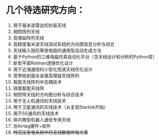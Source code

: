 # 几个待选研究方向：

1. 用于毫米波雷达的封装天线
2. 相控阵列天线
3. 高增益阵列天线
4. 高精度毫米波天线测试系统的方向图信息分析与综合
5. 天线输入阻抗等效电路的通用型自动生成方法
6. 基于Python的三维电磁仿真自动化平台（含天线设计和分析的Python库）
7. 新型平面Rotman透镜优化设计
8. 用于近海通信的小型化短波天线优化设计
9. 宽带低剖面全金属高增益天线阵列
10. 智能天线阵列中去耦技术
11. 球面智能天线阵
12. 相控阵天线的方向图分析与综合技术
13. 用于无人机通讯的天线技术
14. 用于卫星通讯的天线技术（从复现Starlink开始）
15. 用于5G通讯的天线技术
16. 体内微型机器人通信专用天线
17. 仿Airtag硬件+软件
18. ~~特高压变电系统中的无线数据传输方案~~

